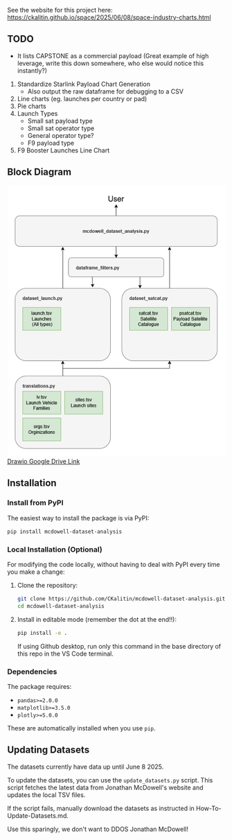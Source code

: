 See the website for this project here:
https://ckalitin.github.io/space/2025/06/08/space-industry-charts.html

## TODO

 - It lists CAPSTONE as a commercial payload (Great example of high leverage, write this down somewhere, who else would notice this instantly?)

1. Standardize Starlink Payload Chart Generation
   - Also output the raw dataframe for debugging to a CSV
2. Line charts (eg. launches per country or pad)
3. Pie charts
4. Launch Types
   - Small sat payload type
   - Small sat operator type
   - General operator type?
   - F9 payload type
5. F9 Booster Launches Line Chart

## Block Diagram

![Code Block Diagram](https://github.com/CKalitin/mcdowell-dataset-analysis/blob/main/docs/block-diagram.png)  
[Drawio Google Drive Link](https://drive.google.com/file/d/1IRLoI8Vcy9faPdhrrpZJAQ3iU27p1e-x/view?usp=sharing)

## Installation

### Install from PyPI
The easiest way to install the package is via PyPI:
```bash
pip install mcdowell-dataset-analysis
```

### Local Installation (Optional)
For modifying the code locally, without having to deal with PyPI every time you make a change:
1. Clone the repository:
   ```bash
   git clone https://github.com/CKalitin/mcdowell-dataset-analysis.git
   cd mcdowell-dataset-analysis
   ```
2. Install in editable mode (remember the dot at the end!!):
   ```bash
   pip install -e .
   ```
   If using Github desktop, run only this command in the base directory of this repo in the VS Code terminal.


### Dependencies
The package requires:
- `pandas>=2.0.0`
- `matplotlib>=3.5.0`
- `plotly>=5.0.0`

These are automatically installed when you use `pip`.

## Updating Datasets

The datasets currently have data up until June 8 2025.

To update the datasets, you can use the `update_datasets.py` script. This script fetches the latest data from Jonathan McDowell's website and updates the local TSV files.

If the script fails, manually download the datasets as instructed in How-To-Update-Datasets.md.

Use this sparingly, we don't want to DDOS Jonathan McDowell!
